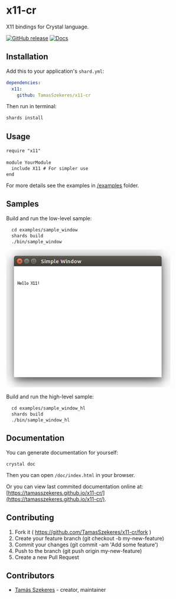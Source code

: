 # x11-cr

X11 bindings for Crystal language.

[![GitHub release](https://img.shields.io/github/release/TamasSzekeres/x11-cr.svg)](https://github.com/TamasSzekeres/x11-cr/releases)
[![Docs](https://img.shields.io/badge/docs-available-brightgreen.svg)](https://tamasszekeres.github.io/x11-cr/)

## Installation


Add this to your application's `shard.yml`:

```yaml
dependencies:
  x11:
    github: TamasSzekeres/x11-cr
```

Then run in terminal:
```bash
shards install
```

## Usage


```crystal
require "x11"

module YourModule
  include X11 # For simpler use
end
```

For more details see the examples in [/examples](/examples) folder.

## Samples

Build and run the low-level sample:
```shell
  cd examples/sample_window
  shards build
  ./bin/sample_window
```
![Sample Window](https://raw.githubusercontent.com/TamasSzekeres/x11-cr/master/examples/sample_window/screenshot/sample_window.png)


Build and run the high-level sample:
```shell
  cd examples/sample_window_hl
  shards build
  ./bin/sample_window_hl
```

## Documentation

You can generate documentation for yourself:
```shell
crystal doc
```
Then you can open `/doc/index.html` in your browser.

Or you can view last commited documentation online at: [https://tamasszekeres.github.io/x11-cr/](https://tamasszekeres.github.io/x11-cr/).

## Contributing

1. Fork it ( https://github.com/TamasSzekeres/x11-cr/fork )
2. Create your feature branch (git checkout -b my-new-feature)
3. Commit your changes (git commit -am 'Add some feature')
4. Push to the branch (git push origin my-new-feature)
5. Create a new Pull Request

## Contributors

- [Tamás Szekeres](https://github.com/TamasSzekeres) - creator, maintainer

